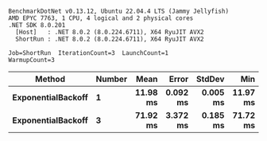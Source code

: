 ```

BenchmarkDotNet v0.13.12, Ubuntu 22.04.4 LTS (Jammy Jellyfish)
AMD EPYC 7763, 1 CPU, 4 logical and 2 physical cores
.NET SDK 8.0.201
  [Host]   : .NET 8.0.2 (8.0.224.6711), X64 RyuJIT AVX2
  ShortRun : .NET 8.0.2 (8.0.224.6711), X64 RyuJIT AVX2

Job=ShortRun  IterationCount=3  LaunchCount=1  
WarmupCount=3  

```
| Method             | Number | Mean     | Error    | StdDev   | Min      | Max      | Allocated |
|------------------- |------- |---------:|---------:|---------:|---------:|---------:|----------:|
| **ExponentialBackoff** | **1**      | **11.98 ms** | **0.092 ms** | **0.005 ms** | **11.97 ms** | **11.98 ms** |     **520 B** |
| **ExponentialBackoff** | **3**      | **71.92 ms** | **3.372 ms** | **0.185 ms** | **71.72 ms** | **72.07 ms** |    **1226 B** |
